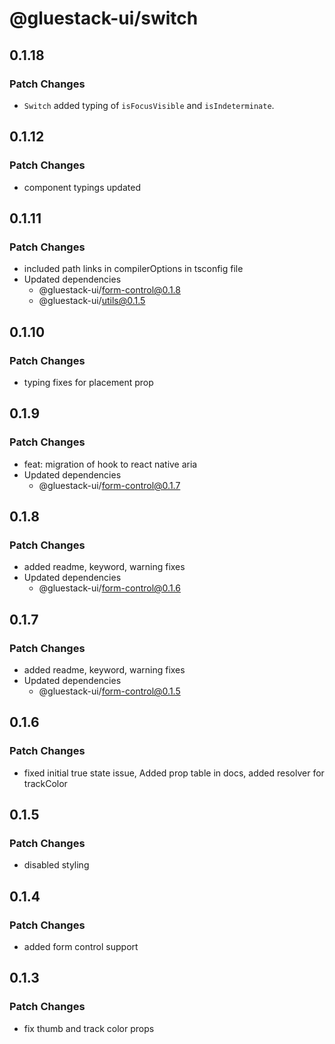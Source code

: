 # @gluestack-ui/switch

## 0.1.18

### Patch Changes

- `Switch` added typing of `isFocusVisible` and `isIndeterminate`.

## 0.1.12

### Patch Changes

- component typings updated

## 0.1.11

### Patch Changes

- included path links in compilerOptions in tsconfig file
- Updated dependencies
  - @gluestack-ui/form-control@0.1.8
  - @gluestack-ui/utils@0.1.5

## 0.1.10

### Patch Changes

- typing fixes for placement prop

## 0.1.9

### Patch Changes

- feat: migration of hook to react native aria
- Updated dependencies
  - @gluestack-ui/form-control@0.1.7

## 0.1.8

### Patch Changes

- added readme, keyword, warning fixes
- Updated dependencies
  - @gluestack-ui/form-control@0.1.6

## 0.1.7

### Patch Changes

- added readme, keyword, warning fixes
- Updated dependencies
  - @gluestack-ui/form-control@0.1.5

## 0.1.6

### Patch Changes

- fixed initial true state issue, Added prop table in docs, added resolver for trackColor

## 0.1.5

### Patch Changes

- disabled styling

## 0.1.4

### Patch Changes

- added form control support

## 0.1.3

### Patch Changes

- fix thumb and track color props
